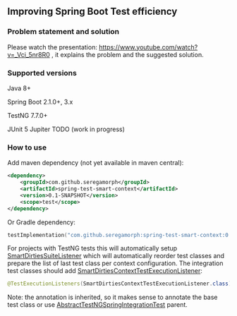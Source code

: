## Improving Spring Boot Test efficiency

### Problem statement and solution
Please watch the presentation: https://www.youtube.com/watch?v=_Vci_5nr8R0 ,
it explains the problem and the suggested solution.

### Supported versions
Java 8+

Spring Boot 2.1.0+, 3.x

TestNG 7.7.0+

JUnit 5 Jupiter TODO (work in progress)

### How to use
Add maven dependency (not yet available in maven central):
```xml
<dependency>
    <groupId>com.github.seregamorph</groupId>
    <artifactId>spring-test-smart-context</artifactId>
    <version>0.1-SNAPSHOT</version>
    <scope>test</scope>
</dependency>
```
Or Gradle dependency:
```kotlin
testImplementation("com.github.seregamorph:spring-test-smart-context:0.1-SNAPSHOT")
```
For projects with TestNG tests this will automatically setup
[SmartDirtiesSuiteListener](spring-test-smart-context/src/main/java/com/github/seregamorph/testsmartcontext/testng/SmartDirtiesSuiteListener.java) 
which will automatically reorder test classes and prepare the list of last test class per context configuration.
The integration test classes should add
[SmartDirtiesContextTestExecutionListener](spring-test-smart-context/src/main/java/com/github/seregamorph/testsmartcontext/SmartDirtiesContextTestExecutionListener.java):
```java
@TestExecutionListeners(SmartDirtiesContextTestExecutionListener.class)
```
Note: the annotation is inherited, so it makes sense to annotate the base test class or use
[AbstractTestNGSpringIntegrationTest](spring-test-smart-context/src/main/java/com/github/seregamorph/testsmartcontext/testng/AbstractTestNGSpringIntegrationTest.java)
parent.
